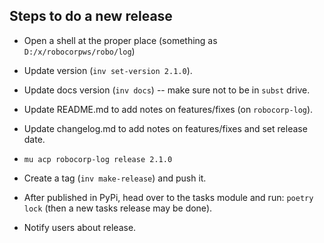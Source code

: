 
Steps to do a new release
---------------------------

- Open a shell at the proper place (something as `D:/x/robocorpws/robo/log`)

- Update version (`inv set-version 2.1.0`).

- Update docs version (`inv docs`)  -- make sure not to be in `subst` drive.

- Update README.md to add notes on features/fixes (on `robocorp-log`).

- Update changelog.md to add notes on features/fixes and set release date.

- `mu acp robocorp-log release 2.1.0`

- Create a tag (`inv make-release`) and push it.

- After published in PyPi, head over to the tasks module and run: `poetry lock` (then a new tasks release may be done).

- Notify users about release.
